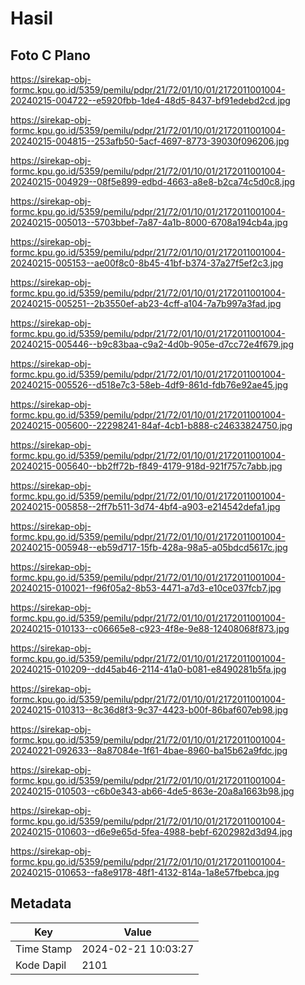 # Hasil

## Foto C Plano

https://sirekap-obj-formc.kpu.go.id/5359/pemilu/pdpr/21/72/01/10/01/2172011001004-20240215-004722--e5920fbb-1de4-48d5-8437-bf91edebd2cd.jpg

https://sirekap-obj-formc.kpu.go.id/5359/pemilu/pdpr/21/72/01/10/01/2172011001004-20240215-004815--253afb50-5acf-4697-8773-39030f096206.jpg

https://sirekap-obj-formc.kpu.go.id/5359/pemilu/pdpr/21/72/01/10/01/2172011001004-20240215-004929--08f5e899-edbd-4663-a8e8-b2ca74c5d0c8.jpg

https://sirekap-obj-formc.kpu.go.id/5359/pemilu/pdpr/21/72/01/10/01/2172011001004-20240215-005013--5703bbef-7a87-4a1b-8000-6708a194cb4a.jpg

https://sirekap-obj-formc.kpu.go.id/5359/pemilu/pdpr/21/72/01/10/01/2172011001004-20240215-005153--ae00f8c0-8b45-41bf-b374-37a27f5ef2c3.jpg

https://sirekap-obj-formc.kpu.go.id/5359/pemilu/pdpr/21/72/01/10/01/2172011001004-20240215-005251--2b3550ef-ab23-4cff-a104-7a7b997a3fad.jpg

https://sirekap-obj-formc.kpu.go.id/5359/pemilu/pdpr/21/72/01/10/01/2172011001004-20240215-005446--b9c83baa-c9a2-4d0b-905e-d7cc72e4f679.jpg

https://sirekap-obj-formc.kpu.go.id/5359/pemilu/pdpr/21/72/01/10/01/2172011001004-20240215-005526--d518e7c3-58eb-4df9-861d-fdb76e92ae45.jpg

https://sirekap-obj-formc.kpu.go.id/5359/pemilu/pdpr/21/72/01/10/01/2172011001004-20240215-005600--22298241-84af-4cb1-b888-c24633824750.jpg

https://sirekap-obj-formc.kpu.go.id/5359/pemilu/pdpr/21/72/01/10/01/2172011001004-20240215-005640--bb2ff72b-f849-4179-918d-921f757c7abb.jpg

https://sirekap-obj-formc.kpu.go.id/5359/pemilu/pdpr/21/72/01/10/01/2172011001004-20240215-005858--2ff7b511-3d74-4bf4-a903-e214542defa1.jpg

https://sirekap-obj-formc.kpu.go.id/5359/pemilu/pdpr/21/72/01/10/01/2172011001004-20240215-005948--eb59d717-15fb-428a-98a5-a05bdcd5617c.jpg

https://sirekap-obj-formc.kpu.go.id/5359/pemilu/pdpr/21/72/01/10/01/2172011001004-20240215-010021--f96f05a2-8b53-4471-a7d3-e10ce037fcb7.jpg

https://sirekap-obj-formc.kpu.go.id/5359/pemilu/pdpr/21/72/01/10/01/2172011001004-20240215-010133--c06665e8-c923-4f8e-9e88-12408068f873.jpg

https://sirekap-obj-formc.kpu.go.id/5359/pemilu/pdpr/21/72/01/10/01/2172011001004-20240215-010209--dd45ab46-2114-41a0-b081-e8490281b5fa.jpg

https://sirekap-obj-formc.kpu.go.id/5359/pemilu/pdpr/21/72/01/10/01/2172011001004-20240215-010313--8c36d8f3-9c37-4423-b00f-86baf607eb98.jpg

https://sirekap-obj-formc.kpu.go.id/5359/pemilu/pdpr/21/72/01/10/01/2172011001004-20240221-092633--8a87084e-1f61-4bae-8960-ba15b62a9fdc.jpg

https://sirekap-obj-formc.kpu.go.id/5359/pemilu/pdpr/21/72/01/10/01/2172011001004-20240215-010503--c6b0e343-ab66-4de5-863e-20a8a1663b98.jpg

https://sirekap-obj-formc.kpu.go.id/5359/pemilu/pdpr/21/72/01/10/01/2172011001004-20240215-010603--d6e9e65d-5fea-4988-bebf-6202982d3d94.jpg

https://sirekap-obj-formc.kpu.go.id/5359/pemilu/pdpr/21/72/01/10/01/2172011001004-20240215-010653--fa8e9178-48f1-4132-814a-1a8e57fbebca.jpg


## Metadata

| Key        | Value               |
| ---------- | ------------------- |
| Time Stamp | 2024-02-21 10:03:27 |
| Kode Dapil | 2101                |



